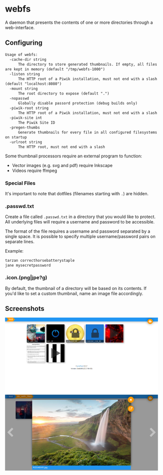 webfs
=====

A daemon that presents the contents of one or more directories through a
web-interface.


## Configuring
```
Usage of webfs:
  -cache-dir string
      The directory to store generated thumbnails. If empty, all files are kept in memory (default "/tmp/webfs-1000")
  -listen string
      The HTTP root of a Piwik installation, must not end with a slash (default "localhost:8080")
  -mount string
      The root directory to expose (default ".")
  -nopasswd
      Globally disable passord protection (debug builds only)
  -piwik-root string
      The HTTP root of a Piwik installation, must not end with a slash
  -piwik-site int
      The Piwik Site ID
  -pregen-thumbs
      Generate thumbnails for every file in all configured filesystems on startup
  -urlroot string
      The HTTP root, must not end with a slash
```

Some thumbnail processors require an external program to function:
* Vector images (e.g. svg and pdf) require Inkscape
* Videos require ffmpeg

### Special Files
It's important to note that dotfiles (filenames starting with `.`) are hidden.

### .passwd.txt
Create a file called `.passwd.txt` in a directory that you would like to
protect. All underlying files will require a username and password to be
accessible.

The format of the file requires a username and password separated by a single
space. It is possible to specify multiple username/password pairs on separate
lines.

Example:
```
tarzan correcthorsebatterystaple
jane mysecretpassword
```

### .icon.(png|jpe?g)
By default, the thumbnail of a directory will be based on its contents. If
you'd like to set a custom thumbnail, name an image file accordingly.


## Screenshots
![directory overview](media/example-directory.png)
![view an image](media/example-image.png)
